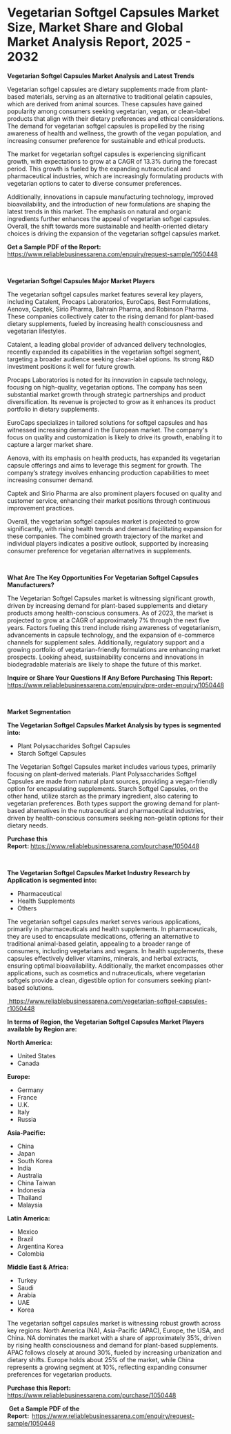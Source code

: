 <p><h1>Vegetarian Softgel Capsules Market Size, Market Share and Global Market Analysis Report, 2025 - 2032</h1></p><p><strong>Vegetarian Softgel Capsules Market Analysis and Latest Trends</strong></p>
<p><p>Vegetarian softgel capsules are dietary supplements made from plant-based materials, serving as an alternative to traditional gelatin capsules, which are derived from animal sources. These capsules have gained popularity among consumers seeking vegetarian, vegan, or clean-label products that align with their dietary preferences and ethical considerations. The demand for vegetarian softgel capsules is propelled by the rising awareness of health and wellness, the growth of the vegan population, and increasing consumer preference for sustainable and ethical products.</p><p>The market for vegetarian softgel capsules is experiencing significant growth, with expectations to grow at a CAGR of 13.3% during the forecast period. This growth is fueled by the expanding nutraceutical and pharmaceutical industries, which are increasingly formulating products with vegetarian options to cater to diverse consumer preferences. </p><p>Additionally, innovations in capsule manufacturing technology, improved bioavailability, and the introduction of new formulations are shaping the latest trends in this market. The emphasis on natural and organic ingredients further enhances the appeal of vegetarian softgel capsules. Overall, the shift towards more sustainable and health-oriented dietary choices is driving the expansion of the vegetarian softgel capsules market.</p></p>
<p><strong>Get a Sample PDF of the Report:&nbsp;</strong> <a href="https://www.reliablebusinessarena.com/enquiry/request-sample/1050448?utm_campaign=3576&utm_medium=2&utm_source=Github&utm_content=ia&utm_term=19042025&utm_id=vegetarian-softgel-capsules">https://www.reliablebusinessarena.com/enquiry/request-sample/1050448</a></p>
<p>&nbsp;</p>
<p><strong>Vegetarian Softgel Capsules Major Market Players</strong></p>
<p><p>The vegetarian softgel capsules market features several key players, including Catalent, Procaps Laboratorios, EuroCaps, Best Formulations, Aenova, Captek, Sirio Pharma, Bahrain Pharma, and Robinson Pharma. These companies collectively cater to the rising demand for plant-based dietary supplements, fueled by increasing health consciousness and vegetarian lifestyles.</p><p>Catalent, a leading global provider of advanced delivery technologies, recently expanded its capabilities in the vegetarian softgel segment, targeting a broader audience seeking clean-label options. Its strong R&D investment positions it well for future growth.</p><p>Procaps Laboratorios is noted for its innovation in capsule technology, focusing on high-quality, vegetarian options. The company has seen substantial market growth through strategic partnerships and product diversification. Its revenue is projected to grow as it enhances its product portfolio in dietary supplements.</p><p>EuroCaps specializes in tailored solutions for softgel capsules and has witnessed increasing demand in the European market. The company's focus on quality and customization is likely to drive its growth, enabling it to capture a larger market share.</p><p>Aenova, with its emphasis on health products, has expanded its vegetarian capsule offerings and aims to leverage this segment for growth. The company’s strategy involves enhancing production capabilities to meet increasing consumer demand.</p><p>Captek and Sirio Pharma are also prominent players focused on quality and customer service, enhancing their market positions through continuous improvement practices. </p><p>Overall, the vegetarian softgel capsules market is projected to grow significantly, with rising health trends and demand facilitating expansion for these companies. The combined growth trajectory of the market and individual players indicates a positive outlook, supported by increasing consumer preference for vegetarian alternatives in supplements.</p></p>
<p>&nbsp;</p>
<p><strong>What Are The Key Opportunities For Vegetarian Softgel Capsules Manufacturers?</strong></p>
<p><p>The Vegetarian Softgel Capsules market is witnessing significant growth, driven by increasing demand for plant-based supplements and dietary products among health-conscious consumers. As of 2023, the market is projected to grow at a CAGR of approximately 7% through the next five years. Factors fueling this trend include rising awareness of vegetarianism, advancements in capsule technology, and the expansion of e-commerce channels for supplement sales. Additionally, regulatory support and a growing portfolio of vegetarian-friendly formulations are enhancing market prospects. Looking ahead, sustainability concerns and innovations in biodegradable materials are likely to shape the future of this market.</p></p>
<p><strong>Inquire or Share Your Questions If Any Before Purchasing This Report:</strong> <a href="https://www.reliablebusinessarena.com/enquiry/pre-order-enquiry/1050448?utm_campaign=3576&utm_medium=2&utm_source=Github&utm_content=ia&utm_term=19042025&utm_id=vegetarian-softgel-capsules">https://www.reliablebusinessarena.com/enquiry/pre-order-enquiry/1050448</a></p>
<p>&nbsp;</p>
<p><strong>Market Segmentation</strong></p>
<p><strong>The Vegetarian Softgel Capsules Market Analysis by types is segmented into:</strong></p>
<p><ul><li>Plant Polysaccharides Softgel Capsules</li><li>Starch Softgel Capsules</li></ul></p>
<p><p>The Vegetarian Softgel Capsules market includes various types, primarily focusing on plant-derived materials. Plant Polysaccharides Softgel Capsules are made from natural plant sources, providing a vegan-friendly option for encapsulating supplements. Starch Softgel Capsules, on the other hand, utilize starch as the primary ingredient, also catering to vegetarian preferences. Both types support the growing demand for plant-based alternatives in the nutraceutical and pharmaceutical industries, driven by health-conscious consumers seeking non-gelatin options for their dietary needs.</p></p>
<p><strong>Purchase this Report:&nbsp;</strong><a href="https://www.reliablebusinessarena.com/purchase/1050448?utm_campaign=3576&utm_medium=2&utm_source=Github&utm_content=ia&utm_term=19042025&utm_id=vegetarian-softgel-capsules">https://www.reliablebusinessarena.com/purchase/1050448</a></p>
<p>&nbsp;</p>
<p><strong>The Vegetarian Softgel Capsules Market Industry Research by Application is segmented into:</strong></p>
<p><ul><li>Pharmaceutical</li><li>Health Supplements</li><li>Others</li></ul></p>
<p><p>The vegetarian softgel capsules market serves various applications, primarily in pharmaceuticals and health supplements. In pharmaceuticals, they are used to encapsulate medications, offering an alternative to traditional animal-based gelatin, appealing to a broader range of consumers, including vegetarians and vegans. In health supplements, these capsules effectively deliver vitamins, minerals, and herbal extracts, ensuring optimal bioavailability. Additionally, the market encompasses other applications, such as cosmetics and nutraceuticals, where vegetarian softgels provide a clean, digestible option for consumers seeking plant-based solutions.</p></p>
<p><a href="https://www.reliablebusinessarena.com/vegetarian-softgel-capsules-r1050448?utm_campaign=3576&utm_medium=2&utm_source=Github&utm_content=ia&utm_term=19042025&utm_id=vegetarian-softgel-capsules">&nbsp;https://www.reliablebusinessarena.com/vegetarian-softgel-capsules-r1050448</a></p>
<p><strong>In terms of Region, the Vegetarian Softgel Capsules Market Players available by Region are:</strong></p>
<p>
    <p> <strong> North America: </strong>
        <ul>
            <li>United States</li>
            <li>Canada</li>
        </ul>
        </p> 
    <p> <strong> Europe: </strong>
        <ul>
            <li>Germany</li>
            <li>France</li>
            <li>U.K.</li>
            <li>Italy</li>
            <li>Russia</li>
        </ul>
        </p> 
    <p> <strong> Asia-Pacific: </strong>
        <ul>
            <li>China</li>
            <li>Japan</li>
            <li>South Korea</li>
            <li>India</li>
            <li>Australia</li>
            <li>China Taiwan</li>
            <li>Indonesia</li>
            <li>Thailand</li>
            <li>Malaysia</li>
        </ul>
        </p> 
    <p> <strong> Latin America: </strong>
        <ul>
            <li>Mexico</li>
            <li>Brazil</li>
            <li>Argentina Korea</li>
            <li>Colombia</li>
        </ul>
        </p> 
    <p> <strong> Middle East & Africa: </strong>
        <ul>
            <li>Turkey</li>
            <li>Saudi</li>
            <li>Arabia</li>
            <li>UAE</li>
            <li>Korea</li>
        </ul>
    </p>
    </p>
<p><p>The vegetarian softgel capsules market is witnessing robust growth across key regions: North America (NA), Asia-Pacific (APAC), Europe, the USA, and China. NA dominates the market with a share of approximately 35%, driven by rising health consciousness and demand for plant-based supplements. APAC follows closely at around 30%, fueled by increasing urbanization and dietary shifts. Europe holds about 25% of the market, while China represents a growing segment at 10%, reflecting expanding consumer preferences for vegetarian products.</p></p>
<p><strong>Purchase this Report: </strong><a href="https://www.reliablebusinessarena.com/purchase/1050448?utm_campaign=3576&utm_medium=2&utm_source=Github&utm_content=ia&utm_term=19042025&utm_id=vegetarian-softgel-capsules">https://www.reliablebusinessarena.com/purchase/1050448</a></p>
<p>&nbsp;<strong>Get a Sample PDF of the Report:&nbsp;&nbsp;</strong><a href="https://www.reliablebusinessarena.com/enquiry/request-sample/1050448?utm_campaign=3576&utm_medium=2&utm_source=Github&utm_content=ia&utm_term=19042025&utm_id=vegetarian-softgel-capsules">https://www.reliablebusinessarena.com/enquiry/request-sample/1050448</a></p>
<p><strong></strong></p>
<p><p></p><p></p><p></p></p>
